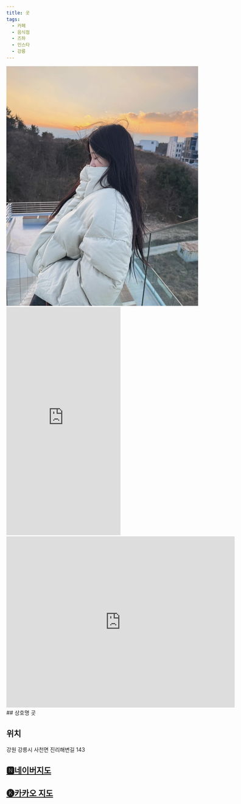 ```yaml
---
title: 곳
tags:
  - 카페
  - 음식점
  - 즈하
  - 인스타
  - 강릉
---
```

<img src="assets/1741150432.webp">
<iframe src="https://www.instagram.com/p/DGIXkS0PVe3/embed" frameborder="0" scrolling="auto" allowtransparency="true" height="600"></iframe>
<iframe src="https://www.google.com/maps/embed?pb=!1m18!1m12!1m3!1d787.6856566781925!2d128.87236843123839!3d37.84291074663317!2m3!1f0!2f0!3f0!3m2!1i1024!2i768!4f13.1!3m3!1m2!1s0x3561e3c2b84ee99d%3A0x374057964c86d8d4!2z6rOz!5e0!3m2!1sko!2skr!4v1741429733814!5m2!1sko!2skr" width="600" height="450" style="border:0;" allowfullscreen="" loading="lazy" referrerpolicy="no-referrer-when-downgrade"></iframe>
## 상호명
곳

## 위치
강원 강릉시 사천면 진리해변길 143


## [🅽네이버지도](https://naver.me/xs3GYk1H)

## [🅚카카오 지도](https://place.map.kakao.com/106643436)